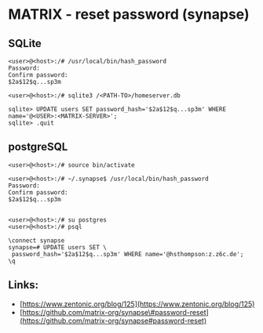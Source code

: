 # MATRIX - reset password (synapse)

## SQLite

```
<user>@<host>:/# /usr/local/bin/hash_password
Password: 
Confirm password: 
$2a$12$q...sp3m

<user>@<host>:/# sqlite3 /<PATH-TO>/homeserver.db

sqlite> UPDATE users SET password_hash='$2a$12$q...sp3m' WHERE name='@<USER>:<MATRIX-SERVER>';
sqlite> .quit
```

## 

## postgreSQL

```
<user>@<host>:/# source bin/activate

<user>@<host>:/# ~/.synapse$ /usr/local/bin/hash_password
Password:
Confirm password:
$2a$12$q...sp3m


<user>@<host>:/# su postgres
<user>@<host>:/# psql

\connect synapse
synapse=# UPDATE users SET \
 password_hash='$2a$12$q...sp3m' WHERE name='@hsthompson:z.z6c.de';
\q
```

## Links:

* [https://www.zentonic.org/blog/125](https://www.zentonic.org/blog/125)
* [https://github.com/matrix-org/synapse\#password-reset](https://github.com/matrix-org/synapse#password-reset)



